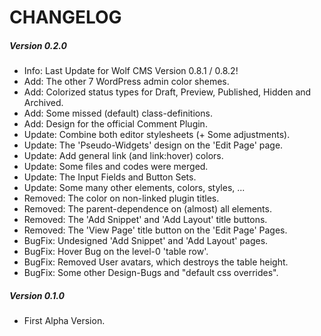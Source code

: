 CHANGELOG
===========
##### Version 0.2.0
*	Info: Last Update for Wolf CMS Version 0.8.1 / 0.8.2!
*	Add: The other 7 WordPress admin color shemes.
*	Add: Colorized status types for Draft, Preview, Published, Hidden and Archived.
*	Add: Some missed (default) class-definitions.
*	Add: Design for the official Comment Plugin.
*	Update: Combine both editor stylesheets (+ Some adjustments).
*	Update: The 'Pseudo-Widgets' design on the 'Edit Page' page.
*	Update: Add general link (and link:hover) colors.
*	Update: Some files and codes were merged.
*	Update: The Input Fields and Button Sets.
*	Update: Some many other elements, colors, styles, ...
*	Removed: The color on non-linked plugin titles.
*	Removed: The parent-dependence on (almost) all elements.
*	Removed: The 'Add Snippet' and 'Add Layout' title buttons.
*	Removed: The 'View Page' title button on the 'Edit Page' Pages.
*	BugFix: Undesigned 'Add Snippet' and 'Add Layout' pages.
*	BugFix: Hover Bug on the level-0 'table row'.
*	BugFix: Removed User avatars, which destroys the table height.
*	BugFix: Some other Design-Bugs and "default css overrides".

##### Version 0.1.0
*	First Alpha Version.

